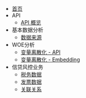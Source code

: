 * [首页]()
* API
  * [API 概览](project/api.md)
* 基本数据分析
  * [数据来源](dataset/dataset.md)
* WOE分析
  * [变量离散化 - API](woe/woe_iv_api.md)
  * [变量离散化 - Embedding](woe/woe_embedding)
* 信贷风控业务
  * [税务数据](bank/税务数据)
  * [发票数据](bank/发票数据)
  * [关联关系](bank/关联关系)

[//]: # (    - [SQL链接方法]&#40;sql/sql.md&#41;)

[//]: # (    - [SparkSupport]&#40;SparkSupport/SparkSupport.md&#41;)

[//]: # (    - [一般数据分析]&#40;descriptive_statistics/data_analysis.md&#41;)

[//]: # (    - [变量离散化 - API]&#40;woe_iv/woe_iv_api.md&#41;)

[//]: # (    - [变量离散化 - Embedding]&#40;woe_iv/woe_embedding.md&#41;)

[//]: # (    - [单变量分析]&#40;feature_select/univar.md&#41;)

[//]: # (    - [多变量分析]&#40;feature_select/mutivar.md&#41;)

[//]: # (    - [基本统计分析方法]&#40;descriptive_statistics/descriptive_statistics.md&#41;)

[//]: # (    - [数据可视化]&#40;data_vision/data_vision.md&#41;)

[//]: # (- 模型评估)

[//]: # (    - [指标稳定性评估]&#40;feature_select/PSI-CSI.md&#41;)

[//]: # (    - [模型效果评估]&#40;model_select/model_eval.md&#41;)

[//]: # (- 评分卡建设)

[//]: # (    - [样本建设]&#40;/score_card/sample.md&#41;)

[//]: # (    - [评分建设基本方法]&#40;/score_card/card_utils.md&#41;)

[//]: # (    - [评分卡模型建设]&#40;/score_card/score_card.md&#41;)

[//]: # (    - [规则模型建设]&#40;/score_card/rule_card.md&#41;)

[//]: # (    - [评级模型主标尺建设]&#40;/score_card/master_scale.md&#41;)

[//]: # (    - [违约校准]&#40;/score_card/score_adj.md&#41;)

[//]: # (    - [评分调整]&#40;/score_card/score_adj.md&#41;)

[//]: # (    - [拒绝推断]&#40;/score_card/reject_inference.md&#41;)

[//]: # (    - [额度模型建设]&#40;/score_card/amount.md&#41;)

[//]: # (    - [预期信用损失]&#40;/score_card/ecl.md&#41;)

[//]: # (- 自然语言处理)

[//]: # (    - [自然语言处理]&#40;/nlp/nlp.md&#41;)

[//]: # (- 知识图谱技术)

[//]: # (    - [janusgraph]&#40;/graph/janusgraph.md&#41;)

[//]: # (- 异常检测)

[//]: # (    - [异常交易检测]&#40;/score_card/abnormal_detection.md&#41;)

[//]: # (- 其他问题)

[//]: # (    - [ETL]&#40;/project/etl.md&#41;)

[//]: # (    - [执行与问题排查]&#40;/project/error.md&#41;)

[//]: # (- 特征选择)

[//]: # (    - [指标概述]&#40;feature_select/Overview.md&#41;)
[//]: # (    - [特征选择]&#40;feature_select/feature_select.md&#41;)
[//]: # (    - [KS-ROC-分布]&#40;feature_select/KS.md&#41;)
[//]: # (    - [ROC]&#40;feature_select/ROC.md&#41;)

[//]: # (    )
[//]: # (- 评分卡建设)

[//]: # (    - [主标尺设计]&#40;score_card/master_scale.md&#41;)

[//]: # ()
[//]: # (- 模型选择)

[//]: # (    - [概率校准]&#40;model_select/ModelSelect.md&#41;)
[//]: # (    - [Metrics]&#40;model_select/metrics.md&#41;)

[//]: # (    )
[//]: # (- 模型监控)

[//]: # (    - [监控指标]&#40;monitoring/monitoring.md&#41;)

[//]: # ()
[//]: # (- 机器学习方法)

[//]: # (    - [LinearRegression]&#40;machine_learning/linearregression.md&#41;)
[//]: # (    - [Ridge]&#40;machine_learning/ridge.md&#41;)
[//]: # (    - [Lasso]&#40;machine_learning/lasso.md&#41;)
[//]: # (    - [Logistics]&#40;machine_learning/logistics.md&#41;)
[//]: # (    - [Tree]&#40;machine_learning/tree.md&#41;)
[//]: # (    - [Apriori]&#40;machine_learning/apriori.md&#41;)
[//]: # (    - [Smitext]&#40;machine_learning/simtext.md&#41;)
